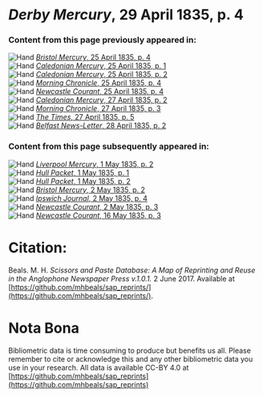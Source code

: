 # *Derby Mercury*, 29 April 1835, p. 4  
  
### Content from this page previously appeared in:  
![Hand](http://scissorsandpaste.net/wp-content/uploads/2017/06/smallhandpointer.png) [*Bristol Mercury*, 25 April 1835, p. 4](https://mhbeals.github.io/sap_html/Bristol-Mercury/Bristol-Mercury-25-April-1835-p-4)  
![Hand](http://scissorsandpaste.net/wp-content/uploads/2017/06/smallhandpointer.png) [*Caledonian Mercury*, 25 April 1835, p. 1](https://mhbeals.github.io/sap_html/Caledonian-Mercury/Caledonian-Mercury-25-April-1835-p-1)  
![Hand](http://scissorsandpaste.net/wp-content/uploads/2017/06/smallhandpointer.png) [*Caledonian Mercury*, 25 April 1835, p. 2](https://mhbeals.github.io/sap_html/Caledonian-Mercury/Caledonian-Mercury-25-April-1835-p-2)  
![Hand](http://scissorsandpaste.net/wp-content/uploads/2017/06/smallhandpointer.png) [*Morning Chronicle*, 25 April 1835, p. 4](https://mhbeals.github.io/sap_html/Morning-Chronicle/Morning-Chronicle-25-April-1835-p-4)  
![Hand](http://scissorsandpaste.net/wp-content/uploads/2017/06/smallhandpointer.png) [*Newcastle Courant*, 25 April 1835, p. 4](https://mhbeals.github.io/sap_html/Newcastle-Courant/Newcastle-Courant-25-April-1835-p-4)  
![Hand](http://scissorsandpaste.net/wp-content/uploads/2017/06/smallhandpointer.png) [*Caledonian Mercury*, 27 April 1835, p. 2](https://mhbeals.github.io/sap_html/Caledonian-Mercury/Caledonian-Mercury-27-April-1835-p-2)  
![Hand](http://scissorsandpaste.net/wp-content/uploads/2017/06/smallhandpointer.png) [*Morning Chronicle*, 27 April 1835, p. 3](https://mhbeals.github.io/sap_html/Morning-Chronicle/Morning-Chronicle-27-April-1835-p-3)  
![Hand](http://scissorsandpaste.net/wp-content/uploads/2017/06/smallhandpointer.png) [*The Times*, 27 April 1835, p. 5](https://mhbeals.github.io/sap_html/The-Times/The-Times-27-April-1835-p-5)  
![Hand](http://scissorsandpaste.net/wp-content/uploads/2017/06/smallhandpointer.png) [*Belfast News-Letter*, 28 April 1835, p. 2](https://mhbeals.github.io/sap_html/Belfast-News-Letter/Belfast-News-Letter-28-April-1835-p-2)  
  
### Content from this page subsequently appeared in:  
![Hand](http://scissorsandpaste.net/wp-content/uploads/2017/06/smallhandpointer.png) [*Liverpool Mercury*, 1 May 1835, p. 2](https://mhbeals.github.io/sap_html/Liverpool-Mercury/Liverpool-Mercury-1-May-1835-p-2)  
![Hand](http://scissorsandpaste.net/wp-content/uploads/2017/06/smallhandpointer.png) [*Hull Packet*, 1 May 1835, p. 1](https://mhbeals.github.io/sap_html/Hull-Packet/Hull-Packet-1-May-1835-p-1)  
![Hand](http://scissorsandpaste.net/wp-content/uploads/2017/06/smallhandpointer.png) [*Hull Packet*, 1 May 1835, p. 2](https://mhbeals.github.io/sap_html/Hull-Packet/Hull-Packet-1-May-1835-p-2)  
![Hand](http://scissorsandpaste.net/wp-content/uploads/2017/06/smallhandpointer.png) [*Bristol Mercury*, 2 May 1835, p. 2](https://mhbeals.github.io/sap_html/Bristol-Mercury/Bristol-Mercury-2-May-1835-p-2)  
![Hand](http://scissorsandpaste.net/wp-content/uploads/2017/06/smallhandpointer.png) [*Ipswich Journal*, 2 May 1835, p. 4](https://mhbeals.github.io/sap_html/Ipswich-Journal/Ipswich-Journal-2-May-1835-p-4)  
![Hand](http://scissorsandpaste.net/wp-content/uploads/2017/06/smallhandpointer.png) [*Newcastle Courant*, 2 May 1835, p. 3](https://mhbeals.github.io/sap_html/Newcastle-Courant/Newcastle-Courant-2-May-1835-p-3)  
![Hand](http://scissorsandpaste.net/wp-content/uploads/2017/06/smallhandpointer.png) [*Newcastle Courant*, 16 May 1835, p. 3](https://mhbeals.github.io/sap_html/Newcastle-Courant/Newcastle-Courant-16-May-1835-p-3)  


# Citation: 

Beals. M. H. *Scissors and Paste Database: A Map of Reprinting and Reuse in the Anglophone Newspaper Press v.1.0.1.* 2 June 2017. Available at [https://github.com/mhbeals/sap_reprints/](https://github.com/mhbeals/sap_reprints/). 

# Nota Bona

Bibliometric data is time consuming to produce but benefits us all. Please remember to cite or acknowledge this and any other bibliometric data you use in your research. All data is available CC-BY 4.0 at [https://github.com/mhbeals/sap_reprints](https://github.com/mhbeals/sap_reprints)